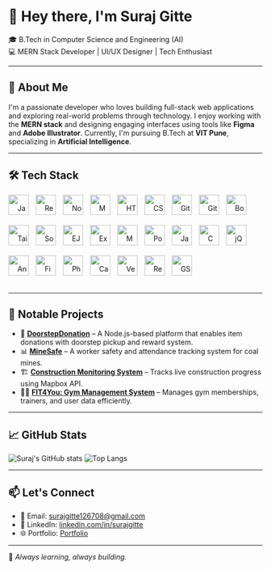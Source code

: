 # 👋 Hey there, I'm Suraj Gitte

🎓 B.Tech in Computer Science and Engineering (AI)  
💻 MERN Stack Developer | UI/UX Designer | Tech Enthusiast

---

## 🚀 About Me

I'm a passionate developer who loves building full-stack web applications and exploring real-world problems through technology. I enjoy working with the **MERN stack** and designing engaging interfaces using tools like **Figma** and **Adobe Illustrator**. Currently, I'm pursuing B.Tech at **VIT Pune**, specializing in **Artificial Intelligence**.

---


## 🛠️ Tech Stack

<p align="left" style="line-height: 50px;">
  <img alt="JavaScript" src="https://cdn.jsdelivr.net/gh/devicons/devicon/icons/javascript/javascript-original.svg" width="40" height="40" style="margin-right:10px;" />
  <img alt="React" src="https://cdn.jsdelivr.net/gh/devicons/devicon/icons/react/react-original.svg" width="40" height="40" style="margin-right:10px;" />
  <img alt="Node.js" src="https://cdn.jsdelivr.net/gh/devicons/devicon/icons/nodejs/nodejs-original.svg" width="40" height="40" style="margin-right:10px;" />
  <img alt="MongoDB" src="https://cdn.jsdelivr.net/gh/devicons/devicon/icons/mongodb/mongodb-original.svg" width="40" height="40" style="margin-right:10px;" />
  <img alt="HTML5" src="https://cdn.jsdelivr.net/gh/devicons/devicon/icons/html5/html5-original.svg" width="40" height="40" style="margin-right:10px;" />
  <img alt="CSS3" src="https://cdn.jsdelivr.net/gh/devicons/devicon/icons/css3/css3-original.svg" width="40" height="40" style="margin-right:10px;" />
  <img alt="GitHub" src="https://cdn.jsdelivr.net/gh/devicons/devicon/icons/github/github-original.svg" width="40" height="40" style="margin-right:10px;" />
  <img alt="Git" src="https://cdn.jsdelivr.net/gh/devicons/devicon/icons/git/git-original.svg" width="40" height="40" style="margin-right:10px;" />
  <img alt="Bootstrap" src="https://cdn.jsdelivr.net/gh/devicons/devicon/icons/bootstrap/bootstrap-plain.svg" width="40" height="40" style="margin-right:10px;" />
  <img alt="Tailwind CSS" src="https://cdn.jsdelivr.net/gh/devicons/devicon/icons/tailwindcss/tailwindcss-plain.svg" width="40" height="40" style="margin-right:10px;" />
  <img alt="Socket.IO" src="https://cdn.jsdelivr.net/gh/devicons/devicon/icons/socketio/socketio-original.svg" width="40" height="40" style="margin-right:10px;" />
  <img alt="EJS" src="https://cdn.jsdelivr.net/gh/devicons/devicon/icons/ejs/ejs-original.svg" width="40" height="40" style="margin-right:10px;" />
  <img alt="Express" src="https://cdn.jsdelivr.net/gh/devicons/devicon/icons/express/express-original.svg" width="40" height="40" style="margin-right:10px;" />
  <img alt="MySQL" src="https://cdn.jsdelivr.net/gh/devicons/devicon/icons/mysql/mysql-original.svg" width="40" height="40" style="margin-right:10px;" />
  <img alt="PostgreSQL" src="https://cdn.jsdelivr.net/gh/devicons/devicon/icons/postgresql/postgresql-original.svg" width="40" height="40" style="margin-right:10px;" />
  <img alt="Java" src="https://cdn.jsdelivr.net/gh/devicons/devicon/icons/java/java-original.svg" width="40" height="40" style="margin-right:10px;" />
  <img alt="C" src="https://cdn.jsdelivr.net/gh/devicons/devicon/icons/c/c-original.svg" width="40" height="40" style="margin-right:10px;" />
  <img alt="jQuery" src="https://cdn.jsdelivr.net/gh/devicons/devicon/icons/jquery/jquery-original.svg" width="40" height="40" style="margin-right:10px;" />
  <img alt="Android Studio" src="https://cdn.jsdelivr.net/gh/devicons/devicon/icons/androidstudio/androidstudio-original.svg" width="40" height="40" style="margin-right:10px;" />
  <img alt="Figma" src="https://cdn.jsdelivr.net/gh/devicons/devicon/icons/figma/figma-original.svg" width="40" height="40" style="margin-right:10px;" />
  <img alt="Photoshop" src="https://cdn.jsdelivr.net/gh/devicons/devicon/icons/photoshop/photoshop-line.svg" width="40" height="40" style="margin-right:10px;" />
  <img alt="Canva" src="https://upload.wikimedia.org/wikipedia/commons/3/3f/Canva_Logo.png" width="40" height="40" style="margin-right:10px;" />
  <img alt="Vercel" src="https://cdn.jsdelivr.net/gh/devicons/devicon/icons/vercel/vercel-original.svg" width="40" height="40" style="margin-right:10px;" />
  <img alt="Render" src="https://render.com/favicon.ico" width="40" height="40" style="margin-right:10px;" />
  <img alt="GSAP" src="https://greensock.com/wp-content/themes/greensock/images/gsap-icon.svg" width="40" height="40" />
</p>


---

## 🔨 Notable Projects

- 🔧 **[DoorstepDonation](https://github.com/suraj126708/EDAI)** – A Node.js-based platform that enables item donations with doorstep pickup and reward system.
- 📊 **[MineSafe](https://github.com/suraj126708/Coal-Mines-Worker-Safety-Website)** – A worker safety and attendance tracking system for coal mines.
- 🏗 **[Construction Monitoring System](https://github.com/suraj126708/EDAI-SY-SEM_02/)** – Tracks live construction progress using Mapbox API.
- 🏋️‍♂ **[FIT4You: Gym Management System](https://github.com/suraj126708/FIT4YOU-Website)** – Manages gym memberships, trainers, and user data efficiently.


---

## 📈 GitHub Stats

![Suraj's GitHub stats](https://github-readme-stats.vercel.app/api?username=suraj126708&show_icons=true&theme=radical)
![Top Langs](https://github-readme-stats.vercel.app/api/top-langs/?username=suraj126708&layout=compact&theme=radical)

---

## 📫 Let's Connect

- 📧 Email: surajgitte126708@gmail.com  
- 💼 LinkedIn: [linkedin.com/in/surajgitte](https://www.linkedin.com/in/suraj-gitte-7b71a7288/)  
- 🌐 Portfolio: [Portfolio](suraj-gitte-portfolio.vercel.app)

---

🔁 *Always learning, always building.*  
